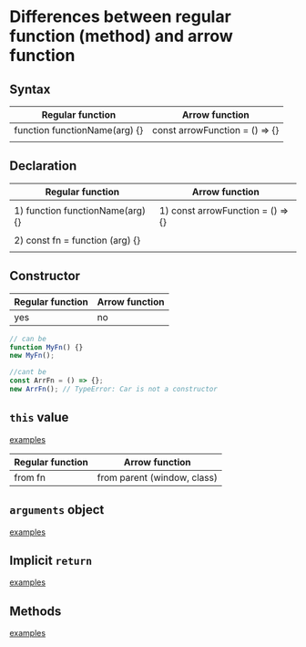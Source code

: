 # Differences between regular function (method) and arrow function

## Syntax

| Regular function              | Arrow function                 |
| ----------------------------- | ------------------------------ |
| function functionName(arg) {} | const arrowFunction = () => {} |
|                               |                                |

## Declaration

| Regular function                 | Arrow function                    |
| -------------------------------- | --------------------------------- |
|                                  |                                   |
| 1) function functionName(arg) {} | 1) const arrowFunction = () => {} |
|                                  |                                   |
| 2) const fn = function (arg) {}  |                                   |
|                                  |                                   |

## Constructor

| Regular function | Arrow function |
| ---------------- | -------------- |
| yes              | no             |

```javascript
// can be
function MyFn() {}
new MyFn();

//cant be
const ArrFn = () => {};
new ArrFn(); // TypeError: Car is not a constructor
```

## `this` value

[examples](1.lesson/script/script.js)

| Regular function | Arrow function              |
| ---------------- | --------------------------- |
| from fn          | from parent (window, class) |

## `arguments` object

[examples](2.lesson/script/script.js)

## Implicit `return`

[examples](3.lesson/script/script.js)

## Methods

[examples](4.lesson/script/script.js)
